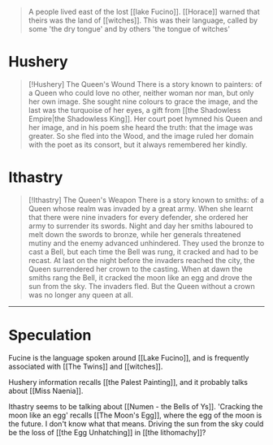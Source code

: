 > A people lived east of the lost [[lake Fucino]]. [[Horace]] warned that theirs was the land of [[witches]]. This was their language, called by some 'the dry tongue' and by others 'the tongue of witches'
# Hushery
> [!Hushery] The Queen's Wound
> There is a story known to painters: of a Queen who could love no other, neither woman nor man, but only her own image. She sought nine colours to grace the image, and the last was the turquoise of her eyes, a gift from [[the Shadowless Empire|the Shadowless King]]. Her court poet hymned his Queen and her image, and in his poem she heard the truth: that the image was greater. So she fled into the Wood, and the image ruled her domain with the poet as its consort, but it always remembered her kindly.
# Ithastry
> [!Ithastry] The Queen's Weapon
> There is a story known to smiths: of a Queen whose realm was invaded by a great army. When she learnt that there were nine invaders for every defender, she ordered her army to surrender its swords. Night and day her smiths laboured to melt down the swords to bronze, while her generals threatened mutiny and the enemy advanced unhindered. They used the bronze to cast a Bell, but each time the Bell was rung, it cracked and had to be recast. At last on the night before the invaders reached the city, the Queen surrendered her crown to the casting. When at dawn the smiths rang the Bell, it cracked the moon like an egg and drove the sun from the sky. The invaders fled. But the Queen without a crown was no longer any queen at all.

---
# Speculation
Fucine is the language spoken around [[Lake Fucino]], and is frequently associated with [[The Twins]] and [[witches]].

Hushery information recalls [[the Palest Painting]], and it probably talks about [[Miss Naenia]].

Ithastry seems to be talking about [[Numen - the Bells of Ys]]. 'Cracking the moon like an egg' recalls [[The Moon's Egg]], where the egg of the moon is the future. I don't know what that means. Driving the sun from the sky could be the loss of [[the Egg Unhatching]] in [[the lithomachy]]?